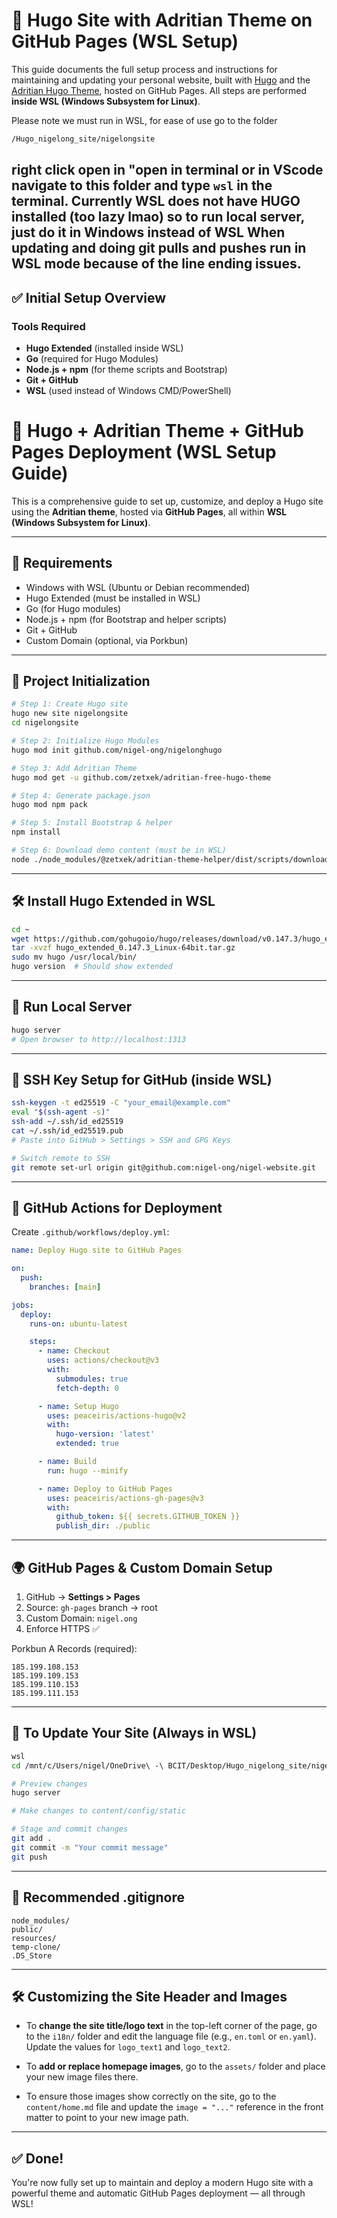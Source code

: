 # 🚀 Hugo Site with Adritian Theme on GitHub Pages (WSL Setup)

This guide documents the full setup process and instructions for maintaining and updating your personal website, built with [Hugo](https://gohugo.io/) and the [Adritian Hugo Theme](https://github.com/zetxek/adritian-free-hugo-theme), hosted on GitHub Pages. All steps are performed **inside WSL (Windows Subsystem for Linux)**.

Please note we must run in WSL, for ease of use go to the folder 
```bash
/Hugo_nigelong_site/nigelongsite
```
right click open in "open in terminal or in VScode navigate to this folder and type `wsl` in the terminal.
Currently WSL does not have HUGO installed (too lazy lmao) so to run local server, just do it in Windows instead of WSL
When updating and doing git pulls and pushes run in WSL mode because of the line ending issues. 
---

## ✅ Initial Setup Overview

### Tools Required

- **Hugo Extended** (installed inside WSL)
- **Go** (required for Hugo Modules)
- **Node.js + npm** (for theme scripts and Bootstrap)
- **Git + GitHub**
- **WSL** (used instead of Windows CMD/PowerShell)


# 🚀 Hugo + Adritian Theme + GitHub Pages Deployment (WSL Setup Guide)

This is a comprehensive guide to set up, customize, and deploy a Hugo site using the **Adritian theme**, hosted via **GitHub Pages**, all within **WSL (Windows Subsystem for Linux)**.

---

## 🧰 Requirements

- Windows with WSL (Ubuntu or Debian recommended)
- Hugo Extended (must be installed in WSL)
- Go (for Hugo modules)
- Node.js + npm (for Bootstrap and helper scripts)
- Git + GitHub
- Custom Domain (optional, via Porkbun)

---

## 📁 Project Initialization

```bash
# Step 1: Create Hugo site
hugo new site nigelongsite
cd nigelongsite

# Step 2: Initialize Hugo Modules
hugo mod init github.com/nigel-ong/nigelonghugo

# Step 3: Add Adritian Theme
hugo mod get -u github.com/zetxek/adritian-free-hugo-theme

# Step 4: Generate package.json
hugo mod npm pack

# Step 5: Install Bootstrap & helper
npm install

# Step 6: Download demo content (must be in WSL)
node ./node_modules/@zetxek/adritian-theme-helper/dist/scripts/download-content.js
```

---

## 🛠️ Install Hugo Extended in WSL

```bash
cd ~
wget https://github.com/gohugoio/hugo/releases/download/v0.147.3/hugo_extended_0.147.3_Linux-64bit.tar.gz
tar -xvzf hugo_extended_0.147.3_Linux-64bit.tar.gz
sudo mv hugo /usr/local/bin/
hugo version  # Should show extended
```

---

## 🧪 Run Local Server

```bash
hugo server
# Open browser to http://localhost:1313
```

---

## 🔐 SSH Key Setup for GitHub (inside WSL)

```bash
ssh-keygen -t ed25519 -C "your_email@example.com"
eval "$(ssh-agent -s)"
ssh-add ~/.ssh/id_ed25519
cat ~/.ssh/id_ed25519.pub
# Paste into GitHub > Settings > SSH and GPG Keys
```

```bash
# Switch remote to SSH
git remote set-url origin git@github.com:nigel-ong/nigel-website.git
```

---

## 🔁 GitHub Actions for Deployment

Create `.github/workflows/deploy.yml`:

```yaml
name: Deploy Hugo site to GitHub Pages

on:
  push:
    branches: [main]

jobs:
  deploy:
    runs-on: ubuntu-latest

    steps:
      - name: Checkout
        uses: actions/checkout@v3
        with:
          submodules: true
          fetch-depth: 0

      - name: Setup Hugo
        uses: peaceiris/actions-hugo@v2
        with:
          hugo-version: 'latest'
          extended: true

      - name: Build
        run: hugo --minify

      - name: Deploy to GitHub Pages
        uses: peaceiris/actions-gh-pages@v3
        with:
          github_token: ${{ secrets.GITHUB_TOKEN }}
          publish_dir: ./public
```

---

## 🌍 GitHub Pages & Custom Domain Setup

1. GitHub → **Settings > Pages**
2. Source: `gh-pages` branch → root
3. Custom Domain: `nigel.ong`
4. Enforce HTTPS ✅

Porkbun A Records (required):

```
185.199.108.153
185.199.109.153
185.199.110.153
185.199.111.153
```

---

## 🔄 To Update Your Site (Always in WSL)

```bash
wsl
cd /mnt/c/Users/nigel/OneDrive\ -\ BCIT/Desktop/Hugo_nigelong_site/nigelongsite

# Preview changes
hugo server

# Make changes to content/config/static

# Stage and commit changes
git add .
git commit -m "Your commit message"
git push
```

---

## 🧼 Recommended .gitignore

```gitignore
node_modules/
public/
resources/
temp-clone/
.DS_Store
```

---

## 🛠 Customizing the Site Header and Images

- To **change the site title/logo text** in the top-left corner of the page, go to the `i18n/` folder and edit the language file (e.g., `en.toml` or `en.yaml`). Update the values for `logo_text1` and `logo_text2`.

- To **add or replace homepage images**, go to the `assets/` folder and place your new image files there.

- To ensure those images show correctly on the site, go to the `content/home.md` file and update the `image = "..."` reference in the front matter to point to your new image path.


---

## ✅ Done!

You're now fully set up to maintain and deploy a modern Hugo site with a powerful theme and automatic GitHub Pages deployment — all through WSL!
